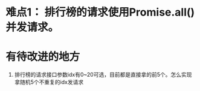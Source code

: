 # 难点1： 排行榜的请求使用Promise.all()并发请求。
  
  
  
# 有待改进的地方
  1. 排行榜的请求接口参数idx有0~20可选，目前都是直接拿的前5个。怎么实现拿随机5个不重复的idx发请求


